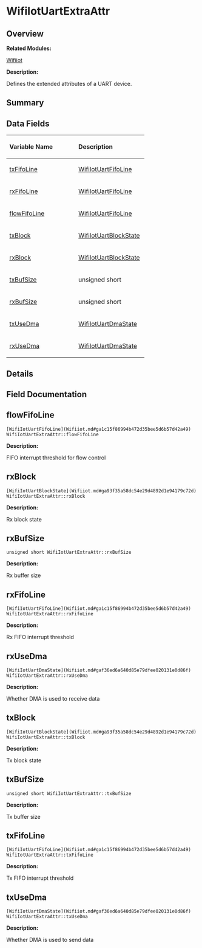 # WifiIotUartExtraAttr<a name="ZH-CN_TOPIC_0000001055355050"></a>

## **Overview**<a name="section1351623798191908"></a>

**Related Modules:**

[Wifiiot](Wifiiot.md)

**Description:**

Defines the extended attributes of a UART device. 

## **Summary**<a name="section1776754150191908"></a>

## Data Fields<a name="pub-attribs"></a>

<a name="table1595066792191908"></a>
<table><thead align="left"><tr id="row64136499191908"><th class="cellrowborder" valign="top" width="50%" id="mcps1.1.3.1.1"><p id="p1401734821191908"><a name="p1401734821191908"></a><a name="p1401734821191908"></a>Variable Name</p>
</th>
<th class="cellrowborder" valign="top" width="50%" id="mcps1.1.3.1.2"><p id="p2047815970191908"><a name="p2047815970191908"></a><a name="p2047815970191908"></a>Description</p>
</th>
</tr>
</thead>
<tbody><tr id="row936221964191908"><td class="cellrowborder" valign="top" width="50%" headers="mcps1.1.3.1.1 "><p id="p1616271742191908"><a name="p1616271742191908"></a><a name="p1616271742191908"></a><a href="WifiIotUartExtraAttr.md#aa01079098e536775ebf59eaf2e9d0371">txFifoLine</a></p>
</td>
<td class="cellrowborder" valign="top" width="50%" headers="mcps1.1.3.1.2 "><p id="p1177400604191908"><a name="p1177400604191908"></a><a name="p1177400604191908"></a><a href="Wifiiot.md#ga1c15f86994b472d35bee5d6b57d42a49">WifiIotUartFifoLine</a>&nbsp;</p>
</td>
</tr>
<tr id="row1087746866191908"><td class="cellrowborder" valign="top" width="50%" headers="mcps1.1.3.1.1 "><p id="p25444522191908"><a name="p25444522191908"></a><a name="p25444522191908"></a><a href="WifiIotUartExtraAttr.md#af5081778442a1af3711c7697dd26659b">rxFifoLine</a></p>
</td>
<td class="cellrowborder" valign="top" width="50%" headers="mcps1.1.3.1.2 "><p id="p31335409191908"><a name="p31335409191908"></a><a name="p31335409191908"></a><a href="Wifiiot.md#ga1c15f86994b472d35bee5d6b57d42a49">WifiIotUartFifoLine</a>&nbsp;</p>
</td>
</tr>
<tr id="row1357521820191908"><td class="cellrowborder" valign="top" width="50%" headers="mcps1.1.3.1.1 "><p id="p1248057186191908"><a name="p1248057186191908"></a><a name="p1248057186191908"></a><a href="WifiIotUartExtraAttr.md#a8273dead725f87ba2d29641850705d2f">flowFifoLine</a></p>
</td>
<td class="cellrowborder" valign="top" width="50%" headers="mcps1.1.3.1.2 "><p id="p670745085191908"><a name="p670745085191908"></a><a name="p670745085191908"></a><a href="Wifiiot.md#ga1c15f86994b472d35bee5d6b57d42a49">WifiIotUartFifoLine</a>&nbsp;</p>
</td>
</tr>
<tr id="row731452961191908"><td class="cellrowborder" valign="top" width="50%" headers="mcps1.1.3.1.1 "><p id="p138558101191908"><a name="p138558101191908"></a><a name="p138558101191908"></a><a href="WifiIotUartExtraAttr.md#aabdf23123a5cc62db093f36fd0080ac9">txBlock</a></p>
</td>
<td class="cellrowborder" valign="top" width="50%" headers="mcps1.1.3.1.2 "><p id="p755182934191908"><a name="p755182934191908"></a><a name="p755182934191908"></a><a href="Wifiiot.md#ga93f35a58dc54e29d4892d1e94179c72d">WifiIotUartBlockState</a>&nbsp;</p>
</td>
</tr>
<tr id="row1988485131191908"><td class="cellrowborder" valign="top" width="50%" headers="mcps1.1.3.1.1 "><p id="p1357651811191908"><a name="p1357651811191908"></a><a name="p1357651811191908"></a><a href="WifiIotUartExtraAttr.md#a9e2ccc520b5f0ba80d207bff630d19bb">rxBlock</a></p>
</td>
<td class="cellrowborder" valign="top" width="50%" headers="mcps1.1.3.1.2 "><p id="p826516262191908"><a name="p826516262191908"></a><a name="p826516262191908"></a><a href="Wifiiot.md#ga93f35a58dc54e29d4892d1e94179c72d">WifiIotUartBlockState</a>&nbsp;</p>
</td>
</tr>
<tr id="row20305548191908"><td class="cellrowborder" valign="top" width="50%" headers="mcps1.1.3.1.1 "><p id="p1377957570191908"><a name="p1377957570191908"></a><a name="p1377957570191908"></a><a href="WifiIotUartExtraAttr.md#ac2ad30b5b0772ac1bf2a16367aebcc5e">txBufSize</a></p>
</td>
<td class="cellrowborder" valign="top" width="50%" headers="mcps1.1.3.1.2 "><p id="p1739215919191908"><a name="p1739215919191908"></a><a name="p1739215919191908"></a>unsigned short&nbsp;</p>
</td>
</tr>
<tr id="row956579864191908"><td class="cellrowborder" valign="top" width="50%" headers="mcps1.1.3.1.1 "><p id="p938707135191908"><a name="p938707135191908"></a><a name="p938707135191908"></a><a href="WifiIotUartExtraAttr.md#a0552355d96f1480e5a084fa88bf2889c">rxBufSize</a></p>
</td>
<td class="cellrowborder" valign="top" width="50%" headers="mcps1.1.3.1.2 "><p id="p1031067510191908"><a name="p1031067510191908"></a><a name="p1031067510191908"></a>unsigned short&nbsp;</p>
</td>
</tr>
<tr id="row1514826168191908"><td class="cellrowborder" valign="top" width="50%" headers="mcps1.1.3.1.1 "><p id="p523406139191908"><a name="p523406139191908"></a><a name="p523406139191908"></a><a href="WifiIotUartExtraAttr.md#a5e672428e645e08e1f6f356d589a0fc0">txUseDma</a></p>
</td>
<td class="cellrowborder" valign="top" width="50%" headers="mcps1.1.3.1.2 "><p id="p2009965972191908"><a name="p2009965972191908"></a><a name="p2009965972191908"></a><a href="Wifiiot.md#gaf36ed6a640d85e79dfee020131e0d86f">WifiIotUartDmaState</a>&nbsp;</p>
</td>
</tr>
<tr id="row22731316191908"><td class="cellrowborder" valign="top" width="50%" headers="mcps1.1.3.1.1 "><p id="p595026893191908"><a name="p595026893191908"></a><a name="p595026893191908"></a><a href="WifiIotUartExtraAttr.md#a7d3c81d3c3203dca8784d6c5766604fc">rxUseDma</a></p>
</td>
<td class="cellrowborder" valign="top" width="50%" headers="mcps1.1.3.1.2 "><p id="p1139083851191908"><a name="p1139083851191908"></a><a name="p1139083851191908"></a><a href="Wifiiot.md#gaf36ed6a640d85e79dfee020131e0d86f">WifiIotUartDmaState</a>&nbsp;</p>
</td>
</tr>
</tbody>
</table>

## **Details**<a name="section1620944072191908"></a>

## **Field Documentation**<a name="section144177141191908"></a>

## flowFifoLine<a name="a8273dead725f87ba2d29641850705d2f"></a>

```
[WifiIotUartFifoLine](Wifiiot.md#ga1c15f86994b472d35bee5d6b57d42a49) WifiIotUartExtraAttr::flowFifoLine
```

 **Description:**

FIFO interrupt threshold for flow control 

## rxBlock<a name="a9e2ccc520b5f0ba80d207bff630d19bb"></a>

```
[WifiIotUartBlockState](Wifiiot.md#ga93f35a58dc54e29d4892d1e94179c72d) WifiIotUartExtraAttr::rxBlock
```

 **Description:**

Rx block state 

## rxBufSize<a name="a0552355d96f1480e5a084fa88bf2889c"></a>

```
unsigned short WifiIotUartExtraAttr::rxBufSize
```

 **Description:**

Rx buffer size 

## rxFifoLine<a name="af5081778442a1af3711c7697dd26659b"></a>

```
[WifiIotUartFifoLine](Wifiiot.md#ga1c15f86994b472d35bee5d6b57d42a49) WifiIotUartExtraAttr::rxFifoLine
```

 **Description:**

Rx FIFO interrupt threshold 

## rxUseDma<a name="a7d3c81d3c3203dca8784d6c5766604fc"></a>

```
[WifiIotUartDmaState](Wifiiot.md#gaf36ed6a640d85e79dfee020131e0d86f) WifiIotUartExtraAttr::rxUseDma
```

 **Description:**

Whether DMA is used to receive data 

## txBlock<a name="aabdf23123a5cc62db093f36fd0080ac9"></a>

```
[WifiIotUartBlockState](Wifiiot.md#ga93f35a58dc54e29d4892d1e94179c72d) WifiIotUartExtraAttr::txBlock
```

 **Description:**

Tx block state 

## txBufSize<a name="ac2ad30b5b0772ac1bf2a16367aebcc5e"></a>

```
unsigned short WifiIotUartExtraAttr::txBufSize
```

 **Description:**

Tx buffer size 

## txFifoLine<a name="aa01079098e536775ebf59eaf2e9d0371"></a>

```
[WifiIotUartFifoLine](Wifiiot.md#ga1c15f86994b472d35bee5d6b57d42a49) WifiIotUartExtraAttr::txFifoLine
```

 **Description:**

Tx FIFO interrupt threshold 

## txUseDma<a name="a5e672428e645e08e1f6f356d589a0fc0"></a>

```
[WifiIotUartDmaState](Wifiiot.md#gaf36ed6a640d85e79dfee020131e0d86f) WifiIotUartExtraAttr::txUseDma
```

 **Description:**

Whether DMA is used to send data 

